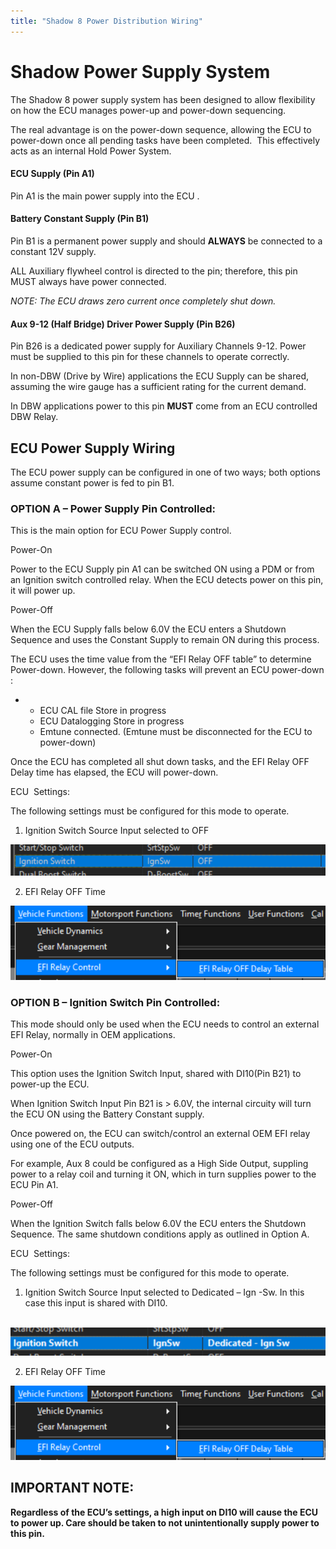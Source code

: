 ```yaml
---
title: "Shadow 8 Power Distribution Wiring"
---
```


# Shadow Power Supply System


The Shadow 8 power supply system has been designed to allow flexibility on how the ECU manages power-up and power-down sequencing. &nbsp;

The real advantage is on the power-down sequence, allowing the ECU to power-down once all pending tasks have been completed.&nbsp; This effectively acts as an internal Hold Power System.&nbsp;


#### ECU Supply (Pin A1)

Pin A1 is the main power supply into the ECU .&nbsp;


#### Battery Constant Supply (Pin B1)

Pin B1 is a permanent power supply and should **ALWAYS** be connected to a constant 12V supply.&nbsp;

ALL Auxiliary flywheel control is directed to the pin; therefore, this pin MUST always have power connected.&nbsp;


*NOTE: The ECU draws zero current once completely shut down.*&nbsp;


#### Aux 9-12 (Half Bridge) Driver Power Supply (Pin B26)

Pin B26 is a dedicated power supply for Auxiliary Channels 9-12. Power must be supplied to this pin for these channels to operate correctly.&nbsp;

In non-DBW (Drive by Wire) applications the ECU Supply can be shared, assuming the wire gauge has a sufficient rating for the current demand.&nbsp;

In DBW applications power to this pin **MUST** come from an ECU controlled DBW Relay.




## ECU Power Supply Wiring&nbsp;

The ECU power supply can be configured in one of two ways; both options assume constant power is fed to pin B1.


### OPTION A – Power Supply Pin Controlled:

This is the main option for ECU Power Supply control.&nbsp;


Power-On

Power to the ECU Supply pin A1 can be switched ON using a PDM or from an Ignition switch controlled relay. When the ECU detects power on this pin, it will power up.&nbsp;


Power-Off

When the ECU Supply falls below 6.0V the ECU enters a Shutdown Sequence and uses the Constant Supply to remain ON during this process. &nbsp;

The ECU uses the time value from the “EFI Relay OFF table” to determine Power-down. However, the following tasks will prevent an ECU power-down :


* &nbsp;
  * ECU CAL file Store in progress
  * ECU Datalogging Store in progress
  * Emtune connected. (Emtune must be disconnected for the ECU to power-down)



Once the ECU has completed all shut down tasks, and the EFI Relay OFF Delay time has elapsed, the ECU will power-down.



ECU&nbsp; Settings:

The following settings must be configured for this mode to operate.


1. Ignition Switch Source Input selected to OFF&nbsp;


![Image](</img/NewItem993.png>)


2. EFI Relay OFF Time&nbsp;


![Image](</img/NewItem992.png>)






### OPTION B – Ignition Switch Pin Controlled:&nbsp;

This mode should only be used when the ECU needs to control an external EFI Relay, normally in OEM applications.


Power-On

This option uses the Ignition Switch Input, shared with DI10(Pin B21) to power-up the ECU.

When Ignition Switch Input Pin B21 is \> 6.0V, the internal circuity will turn the ECU ON using the Battery Constant supply.&nbsp;


Once powered on, the ECU can switch/control an external OEM EFI relay using one of the ECU outputs.&nbsp;

For example, Aux 8 could be configured as a High Side Output, suppling power to a relay coil and turning it ON, which in turn supplies power to the ECU Pin A1.



Power-Off

When the Ignition Switch falls below 6.0V the ECU enters the Shutdown Sequence. The same shutdown conditions apply as outlined in Option A.


ECU&nbsp; Settings:


The following settings must be configured for this mode to operate.


1. Ignition Switch Source Input selected to Dedicated – Ign -Sw. In this case this input is shared with DI10.


&nbsp; &nbsp; ![Image](</img/NewItem991.png>)


2. EFI Relay OFF Time&nbsp;


![Image](</img/NewItem990.png>)



## IMPORTANT NOTE:

**Regardless of the ECU’s settings, a high input on DI10 will cause the ECU to power up. Care should be taken to not unintentionally supply power to this pin.**

